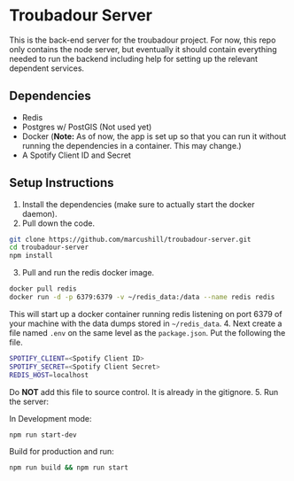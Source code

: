 # Troubadour Server

This is the back-end server for the troubadour project. For now, this repo only contains the node server, but eventually it should contain everything needed to run the backend including help for setting up the relevant dependent services.

## Dependencies
- Redis
- Postgres w/ PostGIS (Not used yet)
- Docker (**Note:** As of now, the app is set up so that you can run it without running the dependencies in a container. This may change.)
- A Spotify Client ID and Secret


## Setup Instructions
1. Install the dependencies (make sure to actually start the docker daemon).
2. Pull down the code.
```bash
git clone https://github.com/marcushill/troubadour-server.git
cd troubadour-server
npm install
```
3. Pull and run the redis docker image.
```bash
docker pull redis
docker run -d -p 6379:6379 -v ~/redis_data:/data --name redis redis
```
This will start up a docker container running redis listening on port 6379 of your machine with the data dumps stored in `~/redis_data`.
4. Next create a file named `.env` on the same level as the `package.json`. Put the following the file.
```bash
SPOTIFY_CLIENT=<Spotify Client ID>
SPOTIFY_SECRET=<Spotify Client Secret>
REDIS_HOST=localhost
```
Do **NOT** add this file to source control. It is already in the gitignore.
5. Run the server:

  In Development mode:
  ```bash
  npm run start-dev
  ```

  Build for production and run:
  ```bash
  npm run build && npm run start
  ```
